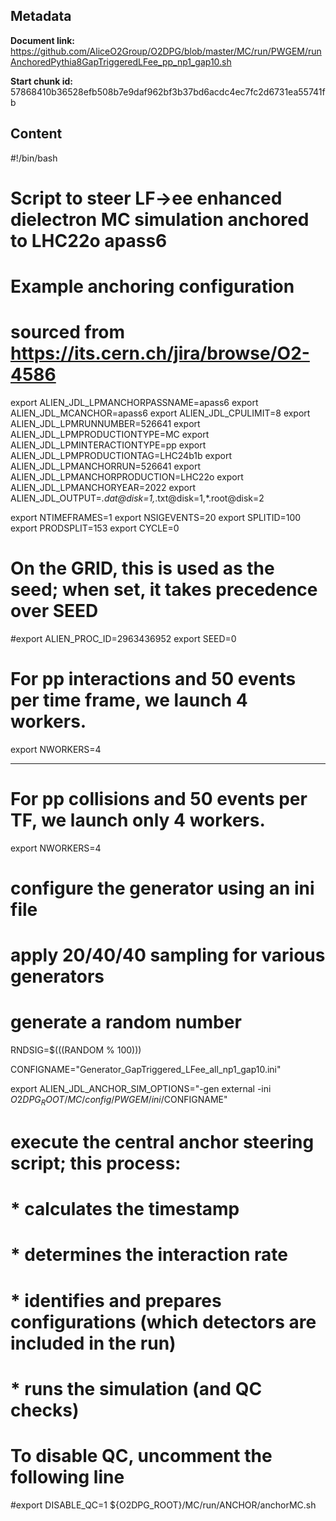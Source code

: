 ## Metadata

**Document link:** https://github.com/AliceO2Group/O2DPG/blob/master/MC/run/PWGEM/runAnchoredPythia8GapTriggeredLFee_pp_np1_gap10.sh

**Start chunk id:** 57868410b36528efb508b7e9daf962bf3b37bd6acdc4ec7fc2d6731ea55741fb

## Content

#!/bin/bash

#
# Script to steer LF->ee enhanced dielectron MC simulation anchored to LHC22o apass6
#

# Example anchoring configuration
# sourced from https://its.cern.ch/jira/browse/O2-4586
export ALIEN_JDL_LPMANCHORPASSNAME=apass6
export ALIEN_JDL_MCANCHOR=apass6
export ALIEN_JDL_CPULIMIT=8
export ALIEN_JDL_LPMRUNNUMBER=526641
export ALIEN_JDL_LPMPRODUCTIONTYPE=MC
export ALIEN_JDL_LPMINTERACTIONTYPE=pp
export ALIEN_JDL_LPMPRODUCTIONTAG=LHC24b1b
export ALIEN_JDL_LPMANCHORRUN=526641
export ALIEN_JDL_LPMANCHORPRODUCTION=LHC22o
export ALIEN_JDL_LPMANCHORYEAR=2022
export ALIEN_JDL_OUTPUT=*.dat@disk=1,*.txt@disk=1,*.root@disk=2

export NTIMEFRAMES=1
export NSIGEVENTS=20
export SPLITID=100
export PRODSPLIT=153
export CYCLE=0

# On the GRID, this is used as the seed; when set, it takes precedence over SEED
#export ALIEN_PROC_ID=2963436952
export SEED=0

# For pp interactions and 50 events per time frame, we launch 4 workers.
export NWORKERS=4

---

# For pp collisions and 50 events per TF, we launch only 4 workers.
export NWORKERS=4

# configure the generator using an ini file
# apply 20/40/40 sampling for various generators
# generate a random number
RNDSIG=$(((RANDOM % 100)))

CONFIGNAME="Generator_GapTriggered_LFee_all_np1_gap10.ini"

export ALIEN_JDL_ANCHOR_SIM_OPTIONS="-gen external -ini $O2DPG_ROOT/MC/config/PWGEM/ini/$CONFIGNAME"

# execute the central anchor steering script; this process:
# * calculates the timestamp
# * determines the interaction rate
# * identifies and prepares configurations (which detectors are included in the run)
# * runs the simulation (and QC checks)
# To disable QC, uncomment the following line
#export DISABLE_QC=1
${O2DPG_ROOT}/MC/run/ANCHOR/anchorMC.sh